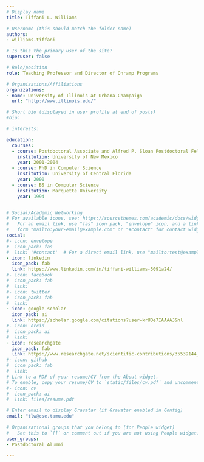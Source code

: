 ```yaml
---
# Display name
title: Tiffani L. Williams

# Username (this should match the folder name)
authors:
- williams-tiffani

# Is this the primary user of the site?
superuser: false

# Role/position
role: Teaching Professor and Director of Onramp Programs

# Organizations/Affiliations
organizations:
- name: University of Illinois at Urbana-Champaign
  url: "http://www.illinois.edu/"

# Short bio (displayed in user profile at end of posts)
#bio: 

# interests:

education:
  courses:
  - course: Postdoctoral Associate and Alfred P. Sloan Postdoctoral Fellowship in Computational Molecular Biology
    institution: University of New Mexico
    year: 2001-2004
  - course: PhD in Computer Science
    institution: University of Central Florida
    year: 2000
  - course: BS in Computer Science
    institution: Marquette University
    year: 1994


# Social/Academic Networking
# For available icons, see: https://sourcethemes.com/academic/docs/widgets/#icons
#   For an email link, use "fas" icon pack, "envelope" icon, and a link in the
#   form "mailto:your-email@example.com" or "#contact" for contact widget.
social:
#- icon: envelope
#  icon_pack: fas
#  link: '#contact'  # For a direct email link, use "mailto:test@example.org".
- icon: linkedin
  icon_pack: fab
  link: https://www.linkedin.com/in/tiffani-williams-5091a24/
#- icon: facebook
#  icon_pack: fab
#  link: 
#- icon: twitter
#  icon_pack: fab
#  link: 
- icon: google-scholar
  icon_pack: ai
  link: https://scholar.google.com/citations?user=krUDe7IAAAAJ&hl
#- icon: orcid
#  icon_pack: ai
#  link: 
- icon: researchgate
  icon_pack: fab
  link: https://www.researchgate.net/scientific-contributions/35539144_Tiffani_L_Williams
#- icon: github
#  icon_pack: fab
#  link:
# Link to a PDF of your resume/CV from the About widget.
# To enable, copy your resume/CV to `static/files/cv.pdf` and uncomment the lines below.  
#- icon: cv
#  icon_pack: ai
#  link: files/resume.pdf

# Enter email to display Gravatar (if Gravatar enabled in Config)
email: "tlw@cse.tamu.edu"
  
# Organizational groups that you belong to (for People widget)
#   Set this to `[]` or comment out if you are not using People widget.  
user_groups:
- Postdoctoral Alumni

---
```


